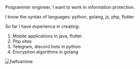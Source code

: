 Programmer engineer, I want to work in information protection.

I know the syntax of languages: python, golang, js, php, flutter

So far I have experience in creating:
1) Mobile applications in java, flutter
2) Php sites
4) Telegram, discord bots in python
5) Encryption algorithms in golang

![helloanime](https://user-images.githubusercontent.com/100696554/156178294-23a42f68-bc89-4e7e-b99d-6f8d7cddefd2.png)

<!---
Xseron/Xseron is a ✨ special ✨ repository because its `README.md` (this file) appears on your GitHub profile.
You can click the Preview link to take a look at your changes.
--->
